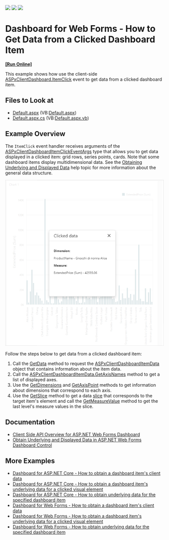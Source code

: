 <!-- default badges list -->
![](https://img.shields.io/endpoint?url=https://codecentral.devexpress.com/api/v1/VersionRange/230117938/18.2.10%2B)
[![](https://img.shields.io/badge/Open_in_DevExpress_Support_Center-FF7200?style=flat-square&logo=DevExpress&logoColor=white)](https://supportcenter.devexpress.com/ticket/details/T848291)
[![](https://img.shields.io/badge/📖_How_to_use_DevExpress_Examples-e9f6fc?style=flat-square)](https://docs.devexpress.com/GeneralInformation/403183)
<!-- default badges end -->

# Dashboard for Web Forms - How to Get Data from a Clicked Dashboard Item

<!-- run online -->
**[[Run Online]](https://codecentral.devexpress.com/230117938/)**
<!-- run online end -->

This example shows how use the client-side [ASPxClientDashboard.ItemClick](https://docs.devexpress.com/Dashboard/js-ASPxClientDashboard#js_ASPxClientDashboard_ItemClick) event to get data from a clicked dashboard item.
<!-- default file list -->
## Files to Look at
* [Default.aspx](./CS/WebApp/Default.aspx) (VB:[Default.aspx](./VB/WebApp/Default.aspx))
* [Default.aspx.cs](./CS/WebApp/Default.aspx.cs) (VB:[Default.aspx.vb](./VB/WebApp/Default.aspx.vb))
<!-- default file list end -->

## Example Overview

The `ItemClick` event handler receives arguments of the [ASPxClientDashboardItemClickEventArgs](https://docs.devexpress.com/Dashboard/js-ASPxClientDashboardItemClickEventArgs) type that allows you to get data displayed in a clicked item: grid rows, series points, cards. Note that some dashboard items display multidimensional data. See the [Obtaining Underlying and Displayed Data](https://docs.devexpress.com/Dashboard/18078/create-the-designer-and-viewer-applications/web-dashboard/aspnet-web-forms-dashboard-control/obtain-underlying-and-displayed-data) help topic for more information about the general data structure.

![chart clicked data](./images/chart-clicked-data.png)

Follow the steps below to get data from a clicked dashboard item:

1. Call the [GetData](https://docs.devexpress.com/Dashboard/js-ASPxClientDashboardItemClickEventArgs#js_ASPxClientDashboardItemClickEventArgs_GetData) method to request the [ASPxClientDashboardItemData](https://docs.devexpress.com/Dashboard/js-ASPxClientDashboardItemData) object that contains information about the item data.
2. Call the [ASPxClientDashboardItemData.GetAxisNames](https://docs.devexpress.com/Dashboard/js-ASPxClientDashboardItemData#js_ASPxClientDashboardItemData_GetAxisNames) method to get a list of displayed axes.
3. Use the [GetDimensions](https://docs.devexpress.com/Dashboard/js-ASPxClientDashboardItemClickEventArgs#js_ASPxClientDashboardItemClickEventArgs_GetDimensions_axisName_) and [GetAxisPoint](https://docs.devexpress.com/Dashboard/js-ASPxClientDashboardItemClickEventArgs#js_ASPxClientDashboardItemClickEventArgs_GetAxisPoint_axisName_) methods to get information about dimensions that correspond to each axis.
4. Use the [GetSlice](https://docs.devexpress.com/Dashboard/js-ASPxClientDashboardItemData#js_ASPxClientDashboardItemData_GetSlice_tuple_) method to get a data [slice](https://docs.devexpress.com/Dashboard/18078/web-dashboard/aspnet-web-forms-dashboard-control/obtain-underlying-and-displayed-data#slices) that corresponds to the target item's element and call the [GetMeasureValue](https://docs.devexpress.com/Dashboard/js-ASPxClientDashboardItemData#js_ASPxClientDashboardItemData_GetMeasureValue_measureId_) method to get the last level's measure values in the slice.



## Documentation

- [Client Side API Overview for ASP.NET Web Forms Dashboard](https://docs.devexpress.com/Dashboard/116302/web-dashboard/aspnet-web-forms-dashboard-control/client-side-api-overview?p=netframework)
- [Obtain Underlying and Displayed Data in ASP.NET Web Forms Dashboard Control](https://docs.devexpress.com/Dashboard/18078/web-dashboard/aspnet-web-forms-dashboard-control/obtain-underlying-and-displayed-data)

## More Examples

- [Dashboard for ASP.NET Core - How to obtain a dashboard item's client data](https://github.com/DevExpress-Examples/asp-net-core-dashboard-get-client-data)
- [Dashboard for ASP.NET Core - How to obtain a dashboard item's underlying data for a clicked visual element](https://github.com/DevExpress-Examples/asp-net-core-dashboard-get-underlying-data-for-clicked-item)
- [Dashboard for ASP.NET Core - How to obtain underlying data for the specified dashboard item](https://github.com/DevExpress-Examples/asp-net-core-dashboard-display-item-underlying-data)
- [Dashboard for Web Forms - How to obtain a dashboard item's client data](https://github.com/DevExpress-Examples/how-to-obtain-a-dashboard-items-client-data-in-the-aspnet-dashboard-control-t492284)
- [Dashboard for Web Forms - How to obtain a dashboard item's underlying data for a clicked visual element](https://github.com/DevExpress-Examples/aspxdashboard-how-to-obtain-a-dashboard-items-underlying-data-for-a-clicked-visual-element-t492257)
- [Dashboard for Web Forms - How to obtain underlying data for the specified dashboard item](https://github.com/DevExpress-Examples/aspxdashboard-how-to-obtain-underlying-data-for-the-specified-dashboard-item-t518504)
